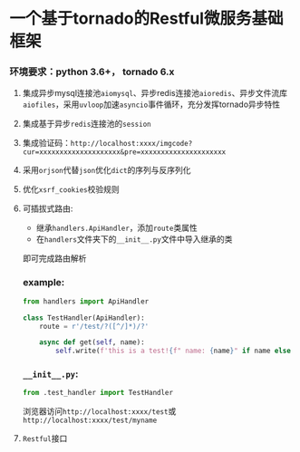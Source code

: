 # 一个基于tornado的Restful微服务基础框架
### 环境要求：python 3.6+， tornado 6.x
1. 集成异步mysql连接池`aiomysql`、异步redis连接池`aioredis`、异步文件流库`aiofiles`，采用`uvloop`加速`asyncio`事件循环，充分发挥tornado异步特性
1. 集成基于异步`redis`连接池的`session`
1. 集成验证码：`http://localhost:xxxx/imgcode?cur=xxxxxxxxxxxxxxxxxxxx&pre=xxxxxxxxxxxxxxxxxxxxx`
1. 采用`orjson`代替`json`优化`dict`的序列与反序列化
1. 优化`xsrf_cookies`校验规则
1. 可插拔式路由:
    - 继承`handlers.ApiHandler`，添加`route`类属性
    - 在`handlers`文件夹下的`__init__.py`文件中导入继承的类

    即可完成路由解析
    ### example:
    ```python
    from handlers import ApiHandler

    class TestHandler(ApiHandler):
        route = r'/test/?([^/]*)/?'

        async def get(self, name):
            self.write(f'this is a test!{f" name: {name}" if name else ""}')
    ```
    ### `__init__.py`:
    ```python
    from .test_handler import TestHandler
    ```
    浏览器访问`http://localhost:xxxx/test`或`http://localhost:xxxx/test/myname`
1. `Restful`接口